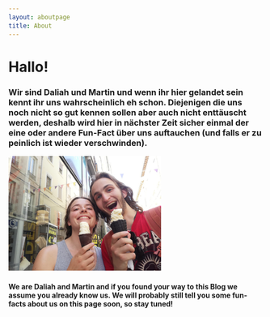 ```yaml
---
layout: aboutpage
title: About
---
```

# Hallo!

### Wir sind Daliah und Martin und wenn ihr hier gelandet sein kennt ihr uns wahrscheinlich eh schon. Diejenigen die uns noch nicht so gut kennen sollen aber auch nicht enttäuscht werden, deshalb wird hier in nächster Zeit sicher einmal der eine oder andere Fun-Fact über uns auftauchen (und falls er zu peinlich ist wieder verschwinden).


<img src="/assets/img/eis_vienne.jpeg" alt="Daliah und Martin essen geiles Eis in Vienne" width="60%">


#### We are Daliah and Martin and if you found your way to this Blog we assume you already know us. We will probably still tell you some fun-facts about us on this page soon, so stay tuned!
